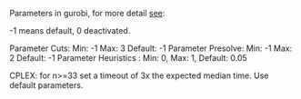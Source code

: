 Parameters in gurobi, for more detail [see](https://www.gurobi.com/documentation/9.5/refman/heuristics.html#parameter):

-1 means default, 0 deactivated.

Parameter Cuts: Min: -1 Max: 3 Default: -1
Parameter Presolve: Min: -1 Max: 2 Default: -1
Parameter Heuristics : Min: 0, Max: 1, Default: 0.05 


CPLEX: for n>=33 set a timeout of 3x the expected median time.
Use default parameters.
